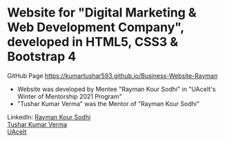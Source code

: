 # Website for "Digital Marketing & Web Development Company", developed in HTML5, CSS3 & Bootstrap 4

GitHub Page https://kumartushar593.github.io/Business-Website-Rayman

* Website was developed by Mentee "Rayman Kour Sodhi" in "UAceIt's Winter of Mentorship 2021 Program"
* "Tushar Kumar Verma" was the Mentor of "Rayman Kour Sodhi"

LinkedIn: 
[Rayman Kour Sodhi](https://www.linkedin.com/in/rayman-kour-sodhi-997b651a3)    
[Tushar Kumar Verma](https://www.linkedin.com/in/kumar-tushar)    
[UAceIt](https://www.linkedin.com/company/uaceit-ace-at-your-own-pace)


